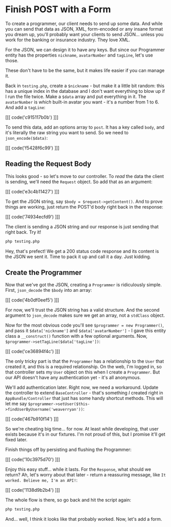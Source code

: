 # Finish POST with a Form

To create a programmer, our client needs to send up some data. And while you
can send that data as JSON, XML, form-encoded or any insane format you dream
up, you'll probably want your clients to send JSON... unless you work for
the banking or insurance industry. They love XML.

For the JSON, we can design it to have any keys. But since our Programmer
entity has the properties `nickname`, `avatarNumber` and `tagLine`, let's
use those.

These don't have to be the same, but it makes life easier if you can manage it.

Back in `testing.php`, create a `$nickname` - but make it a little bit random:
this has a unique index in the database and I don't want everything to blow
up if I run the file twice. Make a `$data` array and put everything
in it. The `avatarNumber` is *which* built-in avatar you want - it's a number
from 1 to 6. And add a `tagLine`:

[[[ code('c915117b0b') ]]]

To send this data, add an options array to `post`. It has a key called `body`,
and it's literally the raw string you want to send. So we need to `json_encode($data)`:

[[[ code('f5428f6c99') ]]]

## Reading the Request Body

This looks good - so let's move to our controller. To *read* the data the
client is sending, we'll need the `Request` object. So add that as an argument:

[[[ code('e3c4b11427') ]]]

To get the JSON string, say `$body = $request->getContent()`. And to prove
things are working, just return the POST'd body right back in the response:

[[[ code('74934ecfd9') ]]]

The client is sending a JSON string and our response is just sending that
right back. Try it!

```bash
php testing.php
```

Hey, that's prefect! We get a 200 status code response and its content is
the JSON we sent it. Time to pack it up and call it a day. Just kidding.

## Create the Programmer

Now that we've got the JSON, creating a `Programmer` is ridiculously simple.
First, `json_decode` the `$body` into an array:

[[[ code('4b0df0eef5') ]]]

For now, we'll trust the JSON string has a valid structure. And the second
argument to `json_decode` makes sure we get an array, not a `stdClass` object.

Now for the most obvious code you'll see `$programmer = new Programmer()`,
and pass it `$data['nickname']` and `$data['avatarNumber']` - I gave this
entity class a `__construct()` function with a few optional arguments. Now,
`$programmer->setTagLine($data['tagLine'])`:

[[[ code('ce36894f4c') ]]]

The only tricky part is that the `Programmer` has a relationship to the `User`
that created it, and this is a required relationship. On the web, I'm logged
in, so that controller sets my `User` object on this when I create a `Programmer`. 
But our API doesn't have any authentication yet - it's all anonymous.

We'll add authentication later. Right now, we need a workaround. Update the
controller to extend `BaseController` - that's something *I* created right
in `AppBundle/Controller` that just has some handy shortcut methods. This
will let me say `$programmer->setUser($this->findUserByUsername('weaverryan'))`:

[[[ code('467b910f14') ]]]

So we're cheating big time... for now. At least while developing, that user
exists because it's in our fixtures. I'm not proud of this, but I promise
it'll get fixed later.

Finish things off by persisting and flushing the Programmer:

[[[ code('10c3975d70') ]]]

Enjoy this easy stuff... while it lasts. For the `Response`, what should we
return? Ah, let's worry about that later - return a reassuring message, like
`It worked. Believe me, I'm an API!`:

[[[ code('1138d9b2b4') ]]]

The whole flow is there, so go back and hit the script again:

```bash
php testing.php
```

And... well, I think it looks like that probably worked. Now, let's add a
form.
